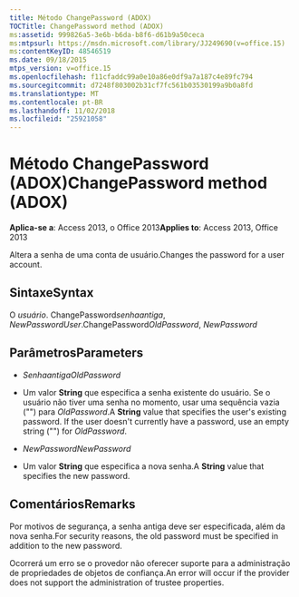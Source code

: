```yaml
---
title: Método ChangePassword (ADOX)
TOCTitle: ChangePassword method (ADOX)
ms:assetid: 999826a5-3e6b-b6da-b8f6-d61b9a50ceca
ms:mtpsurl: https://msdn.microsoft.com/library/JJ249690(v=office.15)
ms:contentKeyID: 48546519
ms.date: 09/18/2015
mtps_version: v=office.15
ms.openlocfilehash: f11cfaddc99a0e10a86e0df9a7a187c4e89fc794
ms.sourcegitcommit: d7248f803002b31cf7fc561b03530199a9b0a8fd
ms.translationtype: MT
ms.contentlocale: pt-BR
ms.lasthandoff: 11/02/2018
ms.locfileid: "25921058"
---
```

# <a name="changepassword-method-adox"></a><span data-ttu-id="79afd-102">Método ChangePassword (ADOX)</span><span class="sxs-lookup"><span data-stu-id="79afd-102">ChangePassword method (ADOX)</span></span>


<span data-ttu-id="79afd-103">**Aplica-se a**: Access 2013, o Office 2013</span><span class="sxs-lookup"><span data-stu-id="79afd-103">**Applies to**: Access 2013, Office 2013</span></span>



<span data-ttu-id="79afd-104">Altera a senha de uma conta de usuário.</span><span class="sxs-lookup"><span data-stu-id="79afd-104">Changes the password for a user account.</span></span>

## <a name="syntax"></a><span data-ttu-id="79afd-105">Sintaxe</span><span class="sxs-lookup"><span data-stu-id="79afd-105">Syntax</span></span>

<span data-ttu-id="79afd-106">O *usuário*. ChangePassword*senhaantiga*, *NewPassword*</span><span class="sxs-lookup"><span data-stu-id="79afd-106">*User*.ChangePassword*OldPassword*, *NewPassword*</span></span>

## <a name="parameters"></a><span data-ttu-id="79afd-107">Parâmetros</span><span class="sxs-lookup"><span data-stu-id="79afd-107">Parameters</span></span>

  - <span data-ttu-id="79afd-108">*Senhaantiga*</span><span class="sxs-lookup"><span data-stu-id="79afd-108">*OldPassword*</span></span>

  - <span data-ttu-id="79afd-p101">Um valor **String** que especifica a senha existente do usuário. Se o usuário não tiver uma senha no momento, usar uma sequência vazia ("") para *OldPassword*.</span><span class="sxs-lookup"><span data-stu-id="79afd-p101">A **String** value that specifies the user's existing password. If the user doesn't currently have a password, use an empty string ("") for *OldPassword*.</span></span>

  - <span data-ttu-id="79afd-111">*NewPassword*</span><span class="sxs-lookup"><span data-stu-id="79afd-111">*NewPassword*</span></span>

  - <span data-ttu-id="79afd-112">Um valor **String** que especifica a nova senha.</span><span class="sxs-lookup"><span data-stu-id="79afd-112">A **String** value that specifies the new password.</span></span>

## <a name="remarks"></a><span data-ttu-id="79afd-113">Comentários</span><span class="sxs-lookup"><span data-stu-id="79afd-113">Remarks</span></span>

<span data-ttu-id="79afd-114">Por motivos de segurança, a senha antiga deve ser especificada, além da nova senha.</span><span class="sxs-lookup"><span data-stu-id="79afd-114">For security reasons, the old password must be specified in addition to the new password.</span></span>

<span data-ttu-id="79afd-115">Ocorrerá um erro se o provedor não oferecer suporte para a administração de propriedades de objetos de confiança.</span><span class="sxs-lookup"><span data-stu-id="79afd-115">An error will occur if the provider does not support the administration of trustee properties.</span></span>

